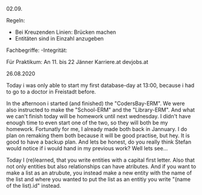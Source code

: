 02.09.

Regeln:
- Bei Kreuzenden Linien: Brücken machen
- Entitäten sind in Einzahl anzugeben

Fachbegriffe:
-Integrität: 



Für Praktikum: An 11. bis 22 Jänner
Karriere.at
devjobs.at



26.08.2020

Today i was only able to start my first database-day at 13:00, because i had to go to a doctor in Freistadt before. 

In the afternoon i started (and finished) the "CodersBay-ERM". We were also instructed to make the "School-ERM" and the "Library-ERM". And what we can't finish today will be homework until next wednesday. I didn't have enough time to even start one of the two, so they will both be my homework. Fortunatly for me, I already made both back in Jannuary. I do plan on remaking them both because it will be good practise, but hey. It is good to have a backup plan. And lets be honest, do you really think Stefan would notice if i would hand in my previous work? Well lets see... 

Today I (re)learned, that you write entities with a capital first letter. Also that not only entities but also relationships can have atributes. And if you want to make a list as an atrubute, you instead make a new entity with the name of the list and where you wanted to put the list as an entitiy you write "(name of the list).id" instead.